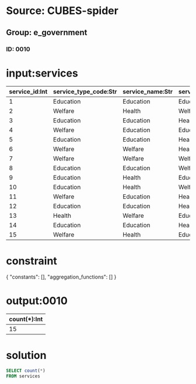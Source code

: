# Source: CUBES-spider
## Group: e_government
### ID: 0010

# input:services

| service_id:Int | service_type_code:Str | service_name:Str | service_descriptio:Str |
|---|---|---|---|
| 1 | Education | Education | Education |
| 2 | Welfare | Health | Welfare |
| 3 | Education | Education | Health |
| 4 | Welfare | Education | Education |
| 5 | Education | Education | Health |
| 6 | Welfare | Welfare | Health |
| 7 | Welfare | Welfare | Welfare |
| 8 | Education | Education | Welfare |
| 9 | Education | Health | Education |
| 10 | Education | Health | Welfare |
| 11 | Welfare | Education | Health |
| 12 | Education | Education | Health |
| 13 | Health | Welfare | Education |
| 14 | Education | Education | Health |
| 15 | Welfare | Health | Education |

# constraint

{
  "constants": [],
  "aggregation_functions": []
}

# output:0010

| count(*):Int |
|---|
| 15 |

# solution

```sql
SELECT count(*)
FROM services
```
